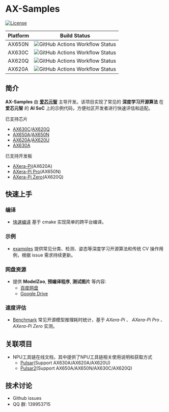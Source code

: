 # AX-Samples

[![License](https://img.shields.io/badge/license-BSD--3--Clause-blue.svg)](https://raw.githubusercontent.com/AXERA-TECH/ax-samples/main/LICENSE)

| Platform | Build Status |
| -------- | ------------ |
| AX650N   | ![GitHub Actions Workflow Status](https://img.shields.io/github/actions/workflow/status/AXERA-TECH/ax-samples/build_650.yml)|
| AX630C   | ![GitHub Actions Workflow Status](https://img.shields.io/github/actions/workflow/status/AXERA-TECH/ax-samples/build_630c_glibc.yaml)|
| AX620Q   | ![GitHub Actions Workflow Status](https://img.shields.io/github/actions/workflow/status/AXERA-TECH/ax-samples/build_620q_uclibc.yaml)|
| AX620A   | ![GitHub Actions Workflow Status](https://img.shields.io/github/actions/workflow/status/AXERA-TECH/ax-samples/build_620a.yml)|

## 简介

**AX-Samples** 由 **[爱芯元智](https://www.axera-tech.com/)** 主导开发。该项目实现了常见的 **深度学习开源算法** 在 **爱芯元智** 的 **AI SoC** 上的示例代码，方便社区开发者进行快速评估和适配。 

已支持芯片

- [AX630C](docs/AX630C.md)/[AX620Q](docs/AX620Q.md)
- [AX650A](docs/AX650A.md)/[AX650N](docs/AX650N.md)
- [AX620A](docs/AX620A.md)/[AX620U](docs/AX620U.md)
- [AX630A](docs/AX630A.md)

已支持开发板

- [AXera-Pi](https://wiki.sipeed.com/m3axpi)(AX620A)
- [AXera-Pi Pro](https://wiki.sipeed.com/m4ndock)(AX650N)
- [AXera-Pi Zero](https://axera-pi-zero-docs-cn.readthedocs.io/zh-cn/latest/index.html)(AX620Q)

## 快速上手

### 编译

- [快速编译](docs/compile.md) 基于 cmake 实现简单的跨平台编译。

### 示例

- [examples](examples/) 提供常见分类、检测、姿态等深度学习开源算法和传统 CV 操作用例，根据 issue 需求持续更新。

### 网盘资源

- 提供 **ModelZoo**, **预编译程序**, **测试图片** 等内容:
  - [百度网盘](https://pan.baidu.com/s/1cnMeqsD-hErlRZlBDDvuoA?pwd=oey4)
  - [Google Drive](https://drive.google.com/drive/folders/1JY59vOFS2qxI8TkVIZ0pHfxHMfKPW5PS?usp=sharing)

### 速度评估

- [Benchmark](benchmark/) 常见开源模型推理耗时统计，基于 *AXera-Pi* 、 *AXera-Pi Pro* 、*AXera-Pi Zero* 实测。

## 关联项目

- NPU工具链在线文档，其中提供了NPU工具链相关使用说明和获取方式
  - [Pulsar](https://pulsar-docs.readthedocs.io/zh_CN/latest/)(Support AX630A/AX620A/AX620U)
  - [Pulsar2](https://pulsar2-docs.readthedocs.io/zh_CN/latest/)(Support AX650A/AX650N/AX630C/AX620Q)

## 技术讨论

- Github issues
- QQ 群: 139953715
